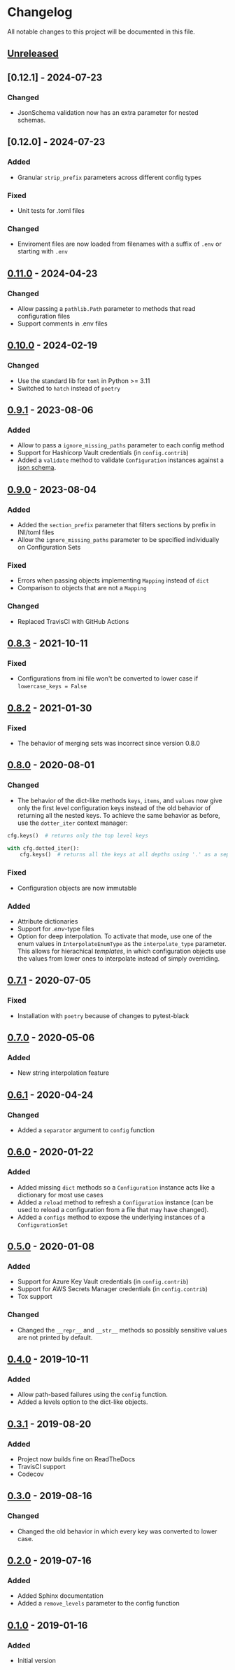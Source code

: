 # Changelog

All notable changes to this project will be documented in this file.

## [Unreleased]


## [0.12.1] - 2024-07-23

### Changed

- JsonSchema validation now has an extra parameter for nested schemas.


## [0.12.0] - 2024-07-23

### Added

- Granular `strip_prefix` parameters across different config types

### Fixed

- Unit tests for .toml files

### Changed

- Enviroment files are now loaded from filenames with a suffix of `.env` or starting with `.env`


## [0.11.0] - 2024-04-23

### Changed

- Allow passing a `pathlib.Path` parameter to methods that read configuration files
- Support comments in .env files


## [0.10.0] - 2024-02-19

### Changed

- Use the standard lib for `toml` in Python >= 3.11
- Switched to `hatch` instead of `poetry`


## [0.9.1] - 2023-08-06

### Added

- Allow to pass a `ignore_missing_paths` parameter to each config method
- Support for Hashicorp Vault credentials (in `config.contrib`)
- Added a `validate` method to validate `Configuration` instances against a [json schema](https://json-schema.org/understanding-json-schema/basics.html#basics).


## [0.9.0] - 2023-08-04

### Added

- Added the `section_prefix` parameter that filters sections by prefix in INI/toml files
- Allow the `ignore_missing_paths` parameter to be specified individually on Configuration Sets

### Fixed

- Errors when passing objects implementing `Mapping` instead of `dict`
- Comparison to objects that are not a `Mapping`  

### Changed

- Replaced TravisCI with GitHub Actions


## [0.8.3] - 2021-10-11

### Fixed

- Configurations from ini file won't be converted to lower case if `lowercase_keys = False`


## [0.8.2] - 2021-01-30

### Fixed

- The behavior of merging sets was incorrect since version 0.8.0


## [0.8.0] - 2020-08-01

### Changed

- The behavior of the dict-like methods `keys`, `items`, and `values` now give only the first level configuration keys instead of the old behavior of returning all the nested keys. To achieve the same behavior as before, use the `dotter_iter` context manager:

```python
cfg.keys()  # returns only the top level keys

with cfg.dotted_iter():
    cfg.keys()  # returns all the keys at all depths using '.' as a separator
```

### Fixed

- Configuration objects are now immutable

### Added

- Attribute dictionaries
- Support for _.env_-type files
- Option for deep interpolation. To activate that mode, use one of the enum values in `InterpolateEnumType` as the `interpolate_type` parameter. This allows for hierachical _templates_, in which configuration objects use the values from lower ones to interpolate instead of simply overriding.


## [0.7.1] - 2020-07-05

### Fixed

- Installation with `poetry` because of changes to pytest-black


## [0.7.0] - 2020-05-06

### Added

- New string interpolation feature


## [0.6.1] - 2020-04-24

### Changed

- Added a `separator` argument to `config` function


## [0.6.0] - 2020-01-22

### Added

- Added missing `dict` methods so a `Configuration` instance acts like a dictionary for most use cases
- Added a `reload` method to refresh a `Configuration` instance (can be used to reload a configuration from a file that may have changed).
- Added a `configs` method to expose the underlying instances of a `ConfigurationSet`


## [0.5.0] - 2020-01-08

### Added

- Support for Azure Key Vault credentials (in `config.contrib`)
- Support for AWS Secrets Manager credentials (in `config.contrib`)
- Tox support

### Changed

- Changed the `__repr__` and `__str__` methods so possibly sensitive values are not printed by default.


## [0.4.0] - 2019-10-11

### Added

- Allow path-based failures using the `config` function.
- Added a levels option to the dict-like objects.


## [0.3.1] - 2019-08-20

### Added

- Project now builds fine on ReadTheDocs
- TravisCI support
- Codecov


## [0.3.0] - 2019-08-16

### Changed

- Changed the old behavior in which every key was converted to lower case.


## [0.2.0] - 2019-07-16

### Added

- Added Sphinx documentation
- Added a `remove_levels` parameter to the config function


## [0.1.0] - 2019-01-16

### Added

- Initial version

[unreleased]: https://github.com/tr11/python-configuration/compare/0.11.0...HEAD
[0.11.0]: https://github.com/tr11/python-configuration/compare/0.10.0...0.11.0
[0.10.0]: https://github.com/tr11/python-configuration/compare/0.9.1...0.10.0
[0.9.1]: https://github.com/tr11/python-configuration/compare/0.9.0...0.9.1
[0.9.0]: https://github.com/tr11/python-configuration/compare/0.8.3...0.9.0
[0.8.3]: https://github.com/tr11/python-configuration/compare/0.8.2...0.8.3
[0.8.2]: https://github.com/tr11/python-configuration/compare/0.8.0...0.8.2
[0.8.0]: https://github.com/tr11/python-configuration/compare/0.7.1...0.8.0
[0.7.1]: https://github.com/tr11/python-configuration/compare/0.7.0...0.7.1
[0.7.0]: https://github.com/tr11/python-configuration/compare/0.6.1...0.7.0
[0.6.1]: https://github.com/tr11/python-configuration/compare/0.6.0...0.6.1
[0.6.0]: https://github.com/tr11/python-configuration/compare/0.5.0...0.6.0
[0.5.0]: https://github.com/tr11/python-configuration/compare/0.4.0...0.5.0
[0.4.0]: https://github.com/tr11/python-configuration/compare/0.3.1...0.4.0
[0.3.1]: https://github.com/tr11/python-configuration/compare/0.3.0...0.3.1
[0.3.0]: https://github.com/tr11/python-configuration/compare/0.2.0...0.3.0
[0.2.0]: https://github.com/tr11/python-configuration/compare/0.1.0...0.2.0
[0.1.0]: https://github.com/tr11/python-configuration/releases/tag/0.1.0
